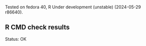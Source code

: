 Tested on fedora 40, R Under development (unstable) (2024-05-29 r86640).

## R CMD check results
Status: OK
